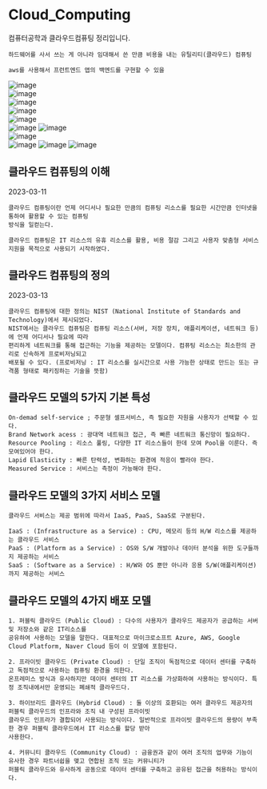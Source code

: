 # Cloud_Computing
컴퓨터공학과 클라우드컴퓨팅 정리입니다.
```
하드웨어를 사서 쓰는 게 아니라 임대해서 쓴 만큼 비용을 내는 유틸리티(클라우드) 컴퓨팅

aws를 사용해서 프런트엔드 앱의 백엔드를 구현할 수 있을 

```
![image](https://user-images.githubusercontent.com/58906858/222406453-66464324-ff97-4c87-af19-395645ea4ef5.png)         
![image](https://user-images.githubusercontent.com/58906858/222408060-2f926ee9-583d-4473-a8ee-3861cdd98b5f.png)      
![image](https://user-images.githubusercontent.com/58906858/222409589-9c067e68-727c-4121-bea3-232097596fcc.png)      
![image](https://user-images.githubusercontent.com/58906858/222410544-a778da11-1ef2-42da-8b2e-8755971212a3.png)   
![image](https://user-images.githubusercontent.com/58906858/222413885-af3ddd39-160a-432c-a17b-ab7a0956c19f.png)   
![image](https://user-images.githubusercontent.com/58906858/222414362-c5c8cb0f-4842-4962-883c-2613b066b965.png)
![image](https://user-images.githubusercontent.com/58906858/222414705-5329bd5d-8547-4778-9da4-19e4a5ba42fe.png)   
![image](https://user-images.githubusercontent.com/58906858/222415003-66ca4e86-72f9-480b-b444-7b5bcd42161f.png)   
![image](https://user-images.githubusercontent.com/58906858/222415544-7ded165f-7f6b-4c71-8dd8-fbee96f4dfb6.png)
![image](https://user-images.githubusercontent.com/58906858/222416305-0989dd8a-db99-41de-b7b5-10bd119fba39.png)
![image](https://user-images.githubusercontent.com/58906858/222416329-6c6d5931-8202-4c54-8430-77a2764dbac4.png)

## 클라우드 컴퓨팅의 이해

2023-03-11
```
클라우드 컴퓨팅이란 언제 어디서나 필요한 만큼의 컴퓨팅 리소스를 필요한 시간만큼 인터넷을 통하여 활용할 수 있는 컴퓨팅
방식을 일컫는다.

클라우드 컴퓨팅은 IT 리소스의 유휴 리소스를 활용, 비용 절감 그리고 사용자 맞춤형 서비스 지원을 목적으로 사용되기 시작하였다.
```

## 클라우드 컴퓨팅의 정의

2023-03-13
```
클라우드 컴퓨팅에 대한 정의는 NIST (National Institute of Standards and Technology)에서 제시되었다.
NIST에서는 클라우드 컴퓨팅은 컴퓨팅 리소스(서버, 저장 장치, 애플리케이션, 네트워크 등)에 언제 어디서나 필요에 따라
편리하게 네트워크를 통해 접근하는 기능을 제공하는 모델이다. 컴퓨팅 리소스는 최소한의 관리로 신속하게 프로비저닝되고
배포될 수 있다. (프로비저닝 : IT 리소스를 실시간으로 사용 가능한 상태로 만드는 또는 규격품 형태로 패키징하는 기술을 뜻함)
```

## 클라우드 모델의 5가지 기본 특성
```
On-demad self-service ; 주문형 셀프서비스, 즉 필요한 자원을 사용자가 선택할 수 있다.
Brand Network acess : 광대역 네트워크 접근, 즉 빠른 네트워크 통신망이 필요하다.
Resource Pooling : 리소스 풀링, 다양한 IT 리소스들이 한데 모여 Pool을 이룬다. 즉 모여있어야 한다.
Lapid Elasticity : 빠른 탄력성, 변화하는 환경에 적응이 빨라야 한다.
Measured Service : 서비스는 측정이 가능해야 한다.
```

## 클라우드 모델의 3가지 서비스 모델
```
클라우드 서비스는 제공 범위에 따라서 IaaS, PaaS, SaaS로 구분된다.

IaaS : (Infrastructure as a Service) : CPU, 메모리 등의 H/W 리소스를 제공하는 클라우드 서비스
PaaS : (Platform as a Service) : OS와 S/W 개발이나 데이터 분석을 위한 도구들까지 제공하는 서비스
SaaS : (Software as a Service) : H/W와 OS 뿐만 아니라 응용 S/W(애플리케이션)까지 제공하는 서비스
```

## 클라우드 모델의 4가지 배포 모델
```
1. 퍼블릭 클라우드 (Public Cloud) : 다수의 사용자가 클라우드 제공자가 공급하는 서버 및 저장소와 같은 IT리소스를
공유하여 사용하는 모델을 말한다. 대표적으로 마이크로소프트 Azure, AWS, Google Cloud Platform, Naver Cloud 등이 이 모델에 포함된다.

2. 프라이빗 클라우드 (Private Cloud) : 단일 조직이 독점적으로 데이터 센터를 구축하고 독점적으로 사용하는 컴퓨팅 환경을 의한다.
온프레미스 방식과 유사하지만 데이터 센터의 IT 리소스를 가상화하여 사용하는 방식이다. 특정 조직내에서만 운영되는 폐쇄적 클라우드다.

3. 하이브리드 클라우드 (Hybrid Cloud) : 둘 이상의 호환되는 여러 클라우드 제공자의 퍼블릭 클라우드의 인프라와 조직 내 구성된 프라이빗
클라우드 인프라가 결합되어 사용되는 방식이다. 일반적으로 프라이빗 클라우드의 용량이 부족한 경우 퍼블릭 클라우드에서 IT 리소스를 할당 받아
사용한다. 

4. 커뮤니티 클라우드 (Community Cloud) : 금융권과 같이 여러 조직의 업무와 기능이 유사한 경우 파트너쉽을 맺고 연합된 조직 또는 커뮤니티가
퍼블릭 클라우드와 유사하게 공동으로 데이터 센터를 구축하고 공유된 접근을 허용하는 방식이다.
```

